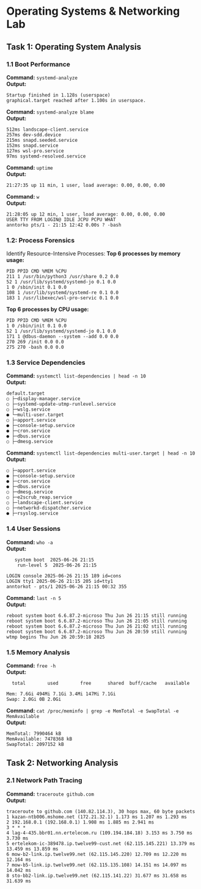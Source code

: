 # Operating Systems & Networking Lab

## Task 1: Operating System Analysis

### 1.1 Boot Performance

**Command:** `systemd-analyze`  
**Output:**
```
Startup finished in 1.128s (userspace)
graphical.target reached after 1.100s in userspace.
```

**Command:** `systemd-analyze blame`  
**Output:**
```
512ms landscape-client.service
257ms dev-sdd.device
215ms snapd.seeded.service
152ms snapd.service
127ms wsl-pro.service
97ms systemd-resolved.service
```
**Command:** `uptime`  
**Output:**
```
21:27:35 up 11 min, 1 user, load average: 0.00, 0.00, 0.00
```
**Command:** `w`  
**Output:**
```
21:28:05 up 12 min, 1 user, load average: 0.00, 0.00, 0.00
USER TTY FROM LOGIN@ IDLE JCPU PCPU WHAT
anntorko pts/1 - 21:15 12:42 0.00s ? -bash
```
### 1.2: Process Forensics
Identify Resource-Intensive Processes:
**Top 6 processes by memory usage:** 
```
PID PPID CMD %MEM %CPU
211 1 /usr/bin/python3 /usr/share 0.2 0.0
52 1 /usr/lib/systemd/systemd-jo 0.1 0.0
1 0 /sbin/init 0.1 0.0
108 1 /usr/lib/systemd/systemd-re 0.1 0.0
183 1 /usr/libexec/wsl-pro-servic 0.1 0.0
```

**Top 6 processes by CPU usage:**  
```
PID PPID CMD %MEM %CPU
1 0 /sbin/init 0.1 0.0
52 1 /usr/lib/systemd/systemd-jo 0.1 0.0
171 1 @dbus-daemon --system --add 0.0 0.0
270 269 /init 0.0 0.0
275 270 -bash 0.0 0.0
```

### 1.3 Service Dependencies

**Command:** `systemctl list-dependencies | head -n 10`  
**Output:**  
```
default.target
○ ├─display-manager.service
○ ├─systemd-update-utmp-runlevel.service
○ ├─wslg.service
● └─multi-user.target
○ ├─apport.service
● ├─console-setup.service
● ├─cron.service
● ├─dbus.service
○ ├─dmesg.service
```

**Command:** `systemctl list-dependencies multi-user.target | head -n 10`  
**Output:** 
```multi-user.target
○ ├─apport.service
● ├─console-setup.service
● ├─cron.service
● ├─dbus.service
○ ├─dmesg.service
○ ├─e2scrub_reap.service
○ ├─landscape-client.service
○ ├─networkd-dispatcher.service
● ├─rsyslog.service
```
### 1.4 User Sessions

**Command:** `who -a`  
**Output:**  
```
   system boot  2025-06-26 21:15
    run-level 5  2025-06-26 21:15
```
```
LOGIN console 2025-06-26 21:15 189 id=cons
LOGIN tty1 2025-06-26 21:15 205 id=tty1
anntorkot - pts/1 2025-06-26 21:15 00:32 355
```

**Command:** `last -n 5`  
**Output:** 
```
reboot system boot 6.6.87.2-microso Thu Jun 26 21:15 still running
reboot system boot 6.6.87.2-microso Thu Jun 26 21:05 still running
reboot system boot 6.6.87.2-microso Thu Jun 26 21:02 still running
reboot system boot 6.6.87.2-microso Thu Jun 26 20:59 still running
wtmp begins Thu Jun 26 20:59:18 2025
```
### 1.5 Memory Analysis

**Command:** `free -h`  
**Output:**  
```
  total        used        free      shared  buff/cache   available
```
```
Mem: 7.6Gi 494Mi 7.1Gi 3.4Mi 147Mi 7.1Gi
Swap: 2.0Gi 0B 2.0Gi
```

**Command:** `cat /proc/meminfo | grep -e MemTotal -e SwapTotal -e MemAvailable`  
**Output:**  
```
MemTotal: 7990464 kB
MemAvailable: 7478368 kB
SwapTotal: 2097152 kB
```
## Task 2: Networking Analysis

### 2.1 Network Path Tracing

**Command:** `traceroute github.com`  
**Output:**  
```
traceroute to github.com (140.82.114.3), 30 hops max, 60 byte packets
1 kazan-ntb006.mshome.net (172.21.32.1) 1.173 ms 1.207 ms 1.293 ms
2 192.168.0.1 (192.168.0.1) 1.908 ms 1.885 ms 2.941 ms
3 * * *
4 lag-4-435.bbr01.nn.ertelecom.ru (109.194.184.18) 3.153 ms 3.750 ms 3.730 ms
5 ertelekom-ic-389478.ip.twelve99-cust.net (62.115.145.221) 13.379 ms 13.459 ms 13.859 ms
6 mow-b2-link.ip.twelve99.net (62.115.145.220) 12.709 ms 12.220 ms 12.164 ms
7 mow-b5-link.ip.twelve99.net (62.115.135.108) 14.151 ms 14.097 ms 14.042 ms
8 sto-bb2-link.ip.twelve99.net (62.115.141.22) 31.677 ms 31.658 ms 31.639 ms
```

